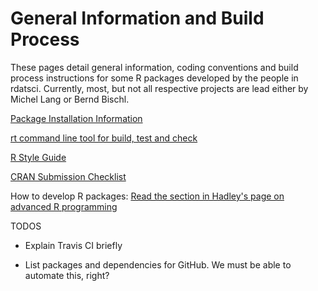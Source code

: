 General Information and Build Process
=====================================

These pages detail general information, coding conventions and build process instructions for some R packages developed by the people in rdatsci. Currently, most, but not all respective projects are lead either by Michel Lang or Bernd Bischl.  

[Package Installation Information](https://github.com/tudo-r/PackagesInfo/wiki/Installation-Information)

[rt command line tool for build, test and check](https://github.com/rdatsci/rt)

[R Style Guide](https://github.com/tudo-r/PackagesInfo/wiki/R-Style-Guide)

[CRAN Submission Checklist](https://github.com/tudo-r/PackagesInfo/wiki/CRAN-Submission-Checklist)

How to develop R packages:
[Read the section in Hadley's page on advanced R programming](http://adv-r.had.co.nz/#package-development)


TODOS

* Explain Travis CI briefly

* List packages and dependencies for GitHub. We must be able to automate this, right?
